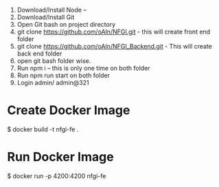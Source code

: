 1.	Download/Install Node – 
2.	Download/Install Git
3.	Open Git bash on project directory
4.	git clone https://github.com/oAln/NFGI.git - this will create front end folder
5.	git clone https://github.com/oAln/NFGI_Backend.git - This will create back end folder
6.	open git bash folder wise.
7.	Run npm i – this is only one time on both folder
8.	Run npm run start on both folder
9.  Login admin/ admin@321


# Create Docker Image
$ docker build -t nfgi-fe .

# Run Docker Image
$ docker run -p 4200:4200 nfgi-fe